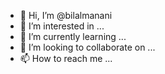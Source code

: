 - 👋 Hi, I’m @bilalmanani
- 👀 I’m interested in ...
- 🌱 I’m currently learning ...
- 💞️ I’m looking to collaborate on ...
- 📫 How to reach me ...

<!---
bilalmanani/bilalmanani is a ✨ special ✨ repository because its `README.md` (this file) appears on your GitHub profile.
You can click the Preview link to take a look at your changes.
--->
